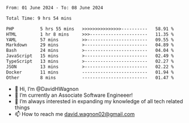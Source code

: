 <!--START_SECTION:waka-->

```txt
From: 01 June 2024 - To: 08 June 2024

Total Time: 9 hrs 54 mins

PHP          5 hrs 55 mins   >>>>>>>>>>>>>>>----------   58.91 %
HTML         1 hr 8 mins     >>>----------------------   11.35 %
YAML         57 mins         >>-----------------------   09.55 %
Markdown     29 mins         >------------------------   04.89 %
Bash         24 mins         >------------------------   04.04 %
JavaScript   15 mins         >------------------------   02.49 %
TypeScript   13 mins         >------------------------   02.27 %
JSON         13 mins         >------------------------   02.22 %
Docker       11 mins         -------------------------   01.94 %
Other        8 mins          -------------------------   01.47 %
```

<!--END_SECTION:waka-->

- 👋 Hi, I’m @DavidHWagnon
- 👀 I’m currently an Associate Software Engineeer!
- 🌱 I’m always interested in expanding my knowledge of all tech related things
- 📫 How to reach me david.wagnon02@gmail.com

<!---
DavidHWagnon/DavidHWagnon is a ✨ special ✨ repository because its `README.md` (this file) appears on your GitHub profile.
You can click the Preview link to take a look at your changes.
--->
